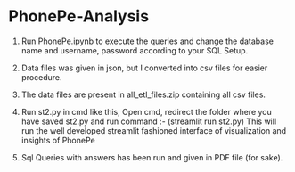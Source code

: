 # PhonePe-Analysis

1. Run PhonePe.ipynb to execute the queries and change the database name and username, password according to your SQL Setup.
2. Data files was given in json, but I converted into csv files for easier procedure.
3. The data files are present in all_etl_files.zip containing all csv files.
4. Run st2.py in cmd like this, Open cmd, redirect the folder where you have saved st2.py and run command :-
     (streamlit run st2.py)    This will run the well developed streamlit fashioned interface of visualization and insights of PhonePe

5. Sql Queries with answers has been run and given in PDF file (for sake).
